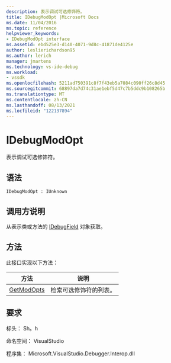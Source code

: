 ```yaml
---
description: 表示调试可选修饰符。
title: IDebugModOpt |Microsoft Docs
ms.date: 11/04/2016
ms.topic: reference
helpviewer_keywords:
- IDebugModOpt interface
ms.assetid: ebd525e3-d140-4071-9d8c-41871de4125e
author: leslierichardson95
ms.author: lerich
manager: jmartens
ms.technology: vs-ide-debug
ms.workload:
- vssdk
ms.openlocfilehash: 5211ad750391c8f7f43eb5a7084c090ff26c8d45
ms.sourcegitcommit: 68897da7d74c31ae1ebf5d47c7b5ddc9b108265b
ms.translationtype: MT
ms.contentlocale: zh-CN
ms.lasthandoff: 08/13/2021
ms.locfileid: "122137894"
---
```

# <a name="idebugmodopt"></a>IDebugModOpt
表示调试可选修饰符。

## <a name="syntax"></a>语法

```
IDebugModOpt : IUnknown
```

## <a name="notes-for-callers"></a>调用方说明
 从表示类或方法的 [IDebugField](../../../extensibility/debugger/reference/idebugfield.md) 对象获取。

## <a name="methods"></a>方法
 此接口实现以下方法：

|方法|说明|
|------------|-----------------|
|[GetModOpts](../../../extensibility/debugger/reference/idebugmodopt-getmodopts.md)|检索可选修饰符的列表。|

## <a name="requirements"></a>要求
 标头： Sh。h

 命名空间： VisualStudio

 程序集： Microsoft.VisualStudio.Debugger.Interop.dll
